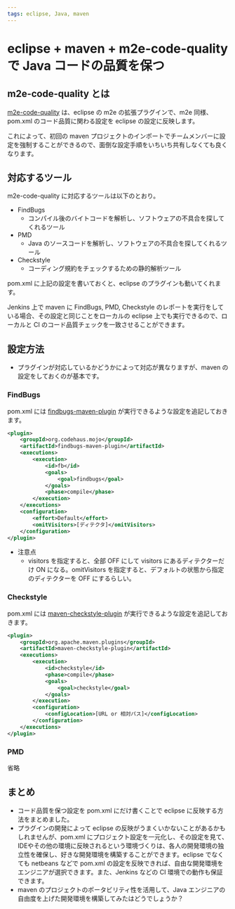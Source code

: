 ```yaml
---
tags: eclipse, Java, maven
---
```


# eclipse + maven + m2e-code-quality で Java コードの品質を保つ

## m2e-code-quality とは

[m2e-code-quality](http://m2e-code-quality.github.io/m2e-code-quality/) は、eclipse の m2e の拡張プラグインで、m2e 同様、pom.xml のコード品質に関わる設定を eclipse の設定に反映します。

これによって、初回の maven プロジェクトのインポートでチームメンバーに設定を強制することができるので、面倒な設定手順をいちいち共有しなくても良くなります。

## 対応するツール

m2e-code-quality に対応するツールは以下のとおり。

* FindBugs
    * コンパイル後のバイトコードを解析し、ソフトウェアの不具合を探してくれるツール
* PMD
    * Java のソースコードを解析し、ソフトウェアの不具合を探してくれるツール
* Checkstyle
    * コーディング規約をチェックするための静的解析ツール

pom.xml に上記の設定を書いておくと、eclipse のプラグインも動いてくれます。

Jenkins 上で maven に FindBugs, PMD, Checkstyle のレポートを実行をしている場合、その設定と同じことをローカルの eclipse 上でも実行できるので、ローカルと CI のコード品質チェックを一致させることができます。

## 設定方法

* プラグインが対応しているかどうかによって対応が異なりますが、maven の設定をしておくのが基本です。

### FindBugs

pom.xml には [findbugs-maven-plugin](http://gleclaire.github.io/findbugs-maven-plugin/) が実行できるような設定を追記しておきます。

```xml:pom.xml
<plugin>
	<groupId>org.codehaus.mojo</groupId>
	<artifactId>findbugs-maven-plugin</artifactId>
	<executions>
		<execution>
			<id>fb</id>
			<goals>
				<goal>findbugs</goal>
			</goals>
			<phase>compile</phase>
		</execution>
	</executions>
	<configuration>
		<effort>Default</effort>
		<omitVisitors>[ディテクタ]</omitVisitors>
	</configuration>
</plugin>

```

* 注意点
    * visitors を指定すると、全部 OFF にして visitors にあるディテクターだけ ON になる。omitVisitors を指定すると、デフォルトの状態から指定のディテクターを OFF にするらしい。

### Checkstyle

pom.xml には [maven-checkstyle-plugin](https://maven.apache.org/plugins/maven-checkstyle-plugin/) が実行できるような設定を追記しておきます。

```xml:pom.xml
<plugin>
	<groupId>org.apache.maven.plugins</groupId>
	<artifactId>maven-checkstyle-plugin</artifactId>
	<executions>
		<execution>
			<id>checkstyle</id>
			<phase>compile</phase>
			<goals>
				<goal>checkstyle</goal>
			</goals>
		</execution>
		<configuration>
			<configLocation>[URL or 相対パス]</configLocation>
		</configuration>
	</executions>
</plugin>
```

### PMD

省略

## まとめ

* コード品質を保つ設定を pom.xml にだけ書くことで eclipse に反映する方法をまとめました。
* プラグインの開発によって eclipse の反映がうまくいかないことがあるかもしれませんが、pom.xml にプロジェクト設定を一元化し、その設定を見て、IDEやその他の環境に反映されるという環境づくりは、各人の開発環境の独立性を確保し、好きな開発環境を構築することができます。eclipse でなくても netbeans などで pom.xml の設定を反映できれば、自由な開発環境をエンジニアが選択できます。また、Jenkins などの CI 環境での動作も保証できます。
* maven のプロジェクトのポータビリティ性を活用して、Java エンジニアの自由度を上げた開発環境を構築してみたはどうでしょうか？

